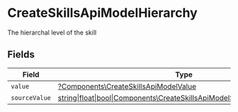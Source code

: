 # CreateSkillsApiModelHierarchy

The hierarchal level of the skill


## Fields

| Field                                                                                                                                  | Type                                                                                                                                   | Required                                                                                                                               | Description                                                                                                                            |
| -------------------------------------------------------------------------------------------------------------------------------------- | -------------------------------------------------------------------------------------------------------------------------------------- | -------------------------------------------------------------------------------------------------------------------------------------- | -------------------------------------------------------------------------------------------------------------------------------------- |
| `value`                                                                                                                                | [?Components\CreateSkillsApiModelValue](../../Models/Components/CreateSkillsApiModelValue.md)                                          | :heavy_minus_sign:                                                                                                                     | N/A                                                                                                                                    |
| `sourceValue`                                                                                                                          | [string\|float\|bool\|Components\CreateSkillsApiModelSourceValue4\|array\|null](../../Models/Components/CreateSkillsApiModelSourceValue.md) | :heavy_minus_sign:                                                                                                                     | N/A                                                                                                                                    |